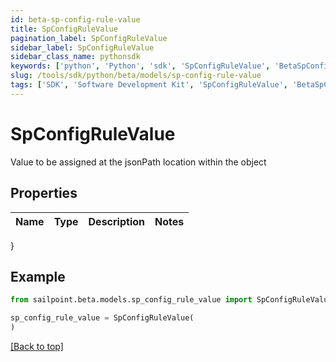 ```yaml
---
id: beta-sp-config-rule-value
title: SpConfigRuleValue
pagination_label: SpConfigRuleValue
sidebar_label: SpConfigRuleValue
sidebar_class_name: pythonsdk
keywords: ['python', 'Python', 'sdk', 'SpConfigRuleValue', 'BetaSpConfigRuleValue'] 
slug: /tools/sdk/python/beta/models/sp-config-rule-value
tags: ['SDK', 'Software Development Kit', 'SpConfigRuleValue', 'BetaSpConfigRuleValue']
---
```


# SpConfigRuleValue

Value to be assigned at the jsonPath location within the object

## Properties

Name | Type | Description | Notes
------------ | ------------- | ------------- | -------------
}

## Example

```python
from sailpoint.beta.models.sp_config_rule_value import SpConfigRuleValue

sp_config_rule_value = SpConfigRuleValue(
)

```
[[Back to top]](#) 

